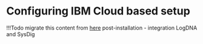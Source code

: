 # Configuring IBM Cloud based setup

!!!Todo
    migrate this content from [here](https://cloudnativetoolkit.dev/getting-started-day-0/) post-installation - integration LogDNA and SysDig